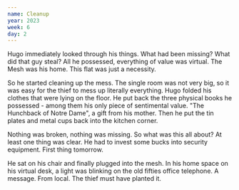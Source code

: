 ```yaml
---
name: Cleanup
year: 2023
week: 6
day: 2
---
```


Hugo immediately looked through his things. What had been missing? What did that
guy steal? All he possessed, everything of value was virtual. The Mesh was his
home. This flat was just a necessity.

So he started cleaning up the mess. The single room was not very big, so it was
easy for the thief to mess up literally everything. Hugo folded his clothes that
were lying on the floor. He put back the three physical books he possessed -
among them his only piece of sentimental value. "The Hunchback of Notre Dame", a
gift from his mother. Then he put the tin plates and metal cups back into the
kitchen corner.

Nothing was broken, nothing was missing. So what was this all about? At least
one thing was clear. He had to invest some bucks into security equipment. First
thing tomorrow.

He sat on his chair and finally plugged into the mesh. In his home space on his
virtual desk, a light was blinking on the old fifties office telephone. A
message. From local. The thief must have planted it.
